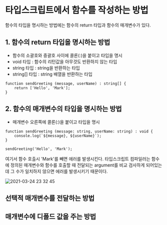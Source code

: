 # 타입스크립트에서 함수를 작성하는 방법
함수의 타입을 명시하는 방법에는 함수의 return 타입과 함수의 매개변수가 있다.

## 1. 함수의 return 타입을 명시하는 방법
- 함수의 소괄호와 중괄호 사이에 콜론(:)을 붙이고 타입을 명시
- void 타입 : 함수의 리턴값을 아무것도 반환하지 않는 타입
- string 타입 : string을 반환하는 타입
- string[] 타입 : string 배열을 반환하는 타입

```
function sendGreeting (message, userName) : string[] {
    return ['Hello', 'Mark'];
}

```

## 2. 함수의 매개변수의 타입을 명시하는 방법
- 매개변수 오른쪽에 콜론(:)을 붙이고 타입을 명시

```
function sendGreeting (message: string, userName: string) : void {
    console.log(`${message}, ${userName}`);
}

sendGreeting('Hello', 'Mark');
```

여기서 함수 호출시 'Mark'를 빼면 에러를 발생시킨다.
타입스크립트 컴파일러는 함수에 정의된 매개변수와 함수를 호출할 때 전달되는 argument를 비교 검사하게 되어있는데 그 수가 일치하지 않으면 에러를 발생시키기 때문이다.

![2021-03-24 23 32 45](https://user-images.githubusercontent.com/35294456/112328025-46f2e180-8cf9-11eb-98fd-ff88b20338ed.png)


## 선택적 매개변수를 전달하는 방법


## 매개변수에 디폴드 값을 주는 방법

